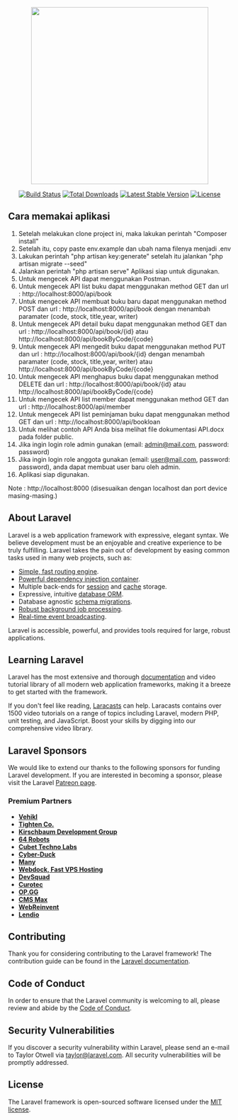 <p align="center"><a href="https://laravel.com" target="_blank"><img src="https://raw.githubusercontent.com/laravel/art/master/logo-lockup/5%20SVG/2%20CMYK/1%20Full%20Color/laravel-logolockup-cmyk-red.svg" width="400"></a></p>

<p align="center">
<a href="https://travis-ci.org/laravel/framework"><img src="https://travis-ci.org/laravel/framework.svg" alt="Build Status"></a>
<a href="https://packagist.org/packages/laravel/framework"><img src="https://img.shields.io/packagist/dt/laravel/framework" alt="Total Downloads"></a>
<a href="https://packagist.org/packages/laravel/framework"><img src="https://img.shields.io/packagist/v/laravel/framework" alt="Latest Stable Version"></a>
<a href="https://packagist.org/packages/laravel/framework"><img src="https://img.shields.io/packagist/l/laravel/framework" alt="License"></a>
</p>

## Cara memakai aplikasi
1. Setelah melakukan clone project ini, maka lakukan perintah "Composer install"
2. Setelah itu, copy paste env.example dan ubah nama filenya menjadi .env
3. Lakukan perintah "php artisan key:generate" setelah itu jalankan "php artisan migrate --seed"
4. Jalankan perintah "php artisan serve" Aplikasi siap untuk digunakan.
5. Untuk mengecek API dapat menggunakan Postman.
6. Untuk mengecek API list buku dapat menggunakan method GET dan url : http://localhost:8000/api/book
7. Untuk mengecek API membuat buku baru dapat menggunakan method POST dan url : http://localhost:8000/api/book dengan menambah paramater (code, stock, title,year, writer)  
8. Untuk mengecek API detail buku dapat menggunakan method GET dan url : http://localhost:8000/api/book/{id} atau http://localhost:8000/api/bookByCode/{code}
9. Untuk mengecek API mengedit buku dapat menggunakan method PUT dan url : http://localhost:8000/api/book/{id} dengan menambah paramater (code, stock, title,year, writer) atau http://localhost:8000/api/bookByCode/{code}
10. Untuk mengecek API menghapus buku dapat menggunakan method DELETE dan url : http://localhost:8000/api/book/{id} atau http://localhost:8000/api/bookByCode/{code}
11. Untuk mengecek API list member dapat menggunakan method GET dan url : http://localhost:8000/api/member
12. Untuk mengecek API list peminjaman buku dapat menggunakan method GET dan url : http://localhost:8000/api/bookloan
13. Untuk melihat contoh API Anda bisa melihat file dokumentasi API.docx pada folder public.
14. Jika ingin login role admin gunakan (email: admin@mail.com, password: password)
15. Jika ingin login role anggota gunakan (email: user@mail.com, password: password), anda dapat membuat user baru oleh admin.
16. Aplikasi siap digunakan. 

Note : http://localhost:8000 (disesuaikan dengan localhost dan port device masing-masing.)

## About Laravel

Laravel is a web application framework with expressive, elegant syntax. We believe development must be an enjoyable and creative experience to be truly fulfilling. Laravel takes the pain out of development by easing common tasks used in many web projects, such as:

- [Simple, fast routing engine](https://laravel.com/docs/routing).
- [Powerful dependency injection container](https://laravel.com/docs/container).
- Multiple back-ends for [session](https://laravel.com/docs/session) and [cache](https://laravel.com/docs/cache) storage.
- Expressive, intuitive [database ORM](https://laravel.com/docs/eloquent).
- Database agnostic [schema migrations](https://laravel.com/docs/migrations).
- [Robust background job processing](https://laravel.com/docs/queues).
- [Real-time event broadcasting](https://laravel.com/docs/broadcasting).

Laravel is accessible, powerful, and provides tools required for large, robust applications.

## Learning Laravel

Laravel has the most extensive and thorough [documentation](https://laravel.com/docs) and video tutorial library of all modern web application frameworks, making it a breeze to get started with the framework.

If you don't feel like reading, [Laracasts](https://laracasts.com) can help. Laracasts contains over 1500 video tutorials on a range of topics including Laravel, modern PHP, unit testing, and JavaScript. Boost your skills by digging into our comprehensive video library.

## Laravel Sponsors

We would like to extend our thanks to the following sponsors for funding Laravel development. If you are interested in becoming a sponsor, please visit the Laravel [Patreon page](https://patreon.com/taylorotwell).

### Premium Partners

- **[Vehikl](https://vehikl.com/)**
- **[Tighten Co.](https://tighten.co)**
- **[Kirschbaum Development Group](https://kirschbaumdevelopment.com)**
- **[64 Robots](https://64robots.com)**
- **[Cubet Techno Labs](https://cubettech.com)**
- **[Cyber-Duck](https://cyber-duck.co.uk)**
- **[Many](https://www.many.co.uk)**
- **[Webdock, Fast VPS Hosting](https://www.webdock.io/en)**
- **[DevSquad](https://devsquad.com)**
- **[Curotec](https://www.curotec.com/services/technologies/laravel/)**
- **[OP.GG](https://op.gg)**
- **[CMS Max](https://www.cmsmax.com/)**
- **[WebReinvent](https://webreinvent.com/?utm_source=laravel&utm_medium=github&utm_campaign=patreon-sponsors)**
- **[Lendio](https://lendio.com)**

## Contributing

Thank you for considering contributing to the Laravel framework! The contribution guide can be found in the [Laravel documentation](https://laravel.com/docs/contributions).

## Code of Conduct

In order to ensure that the Laravel community is welcoming to all, please review and abide by the [Code of Conduct](https://laravel.com/docs/contributions#code-of-conduct).

## Security Vulnerabilities

If you discover a security vulnerability within Laravel, please send an e-mail to Taylor Otwell via [taylor@laravel.com](mailto:taylor@laravel.com). All security vulnerabilities will be promptly addressed.

## License

The Laravel framework is open-sourced software licensed under the [MIT license](https://opensource.org/licenses/MIT).
